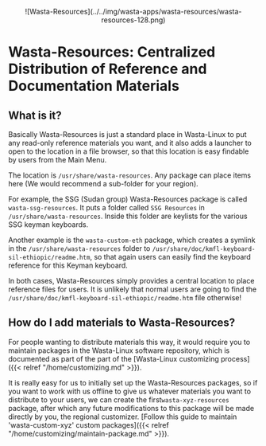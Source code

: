<p align="center"> ![Wasta-Resources](../../img/wasta-apps/wasta-resources/wasta-resources-128.png)

# Wasta-Resources: Centralized Distribution of Reference and Documentation Materials

## What is it?

Basically Wasta-Resources is just a standard place in Wasta-Linux to put any read-only reference materials you want, and it also adds a launcher to open to the location in a file browser, so that this location is easy findable by users from the Main Menu.

The location is `/usr/share/wasta-resources`.  Any package can place items here (We would recommend a sub-folder for your region).

For example, the SSG (Sudan group) Wasta-Resources package is called `wasta-ssg-resources`. It puts a folder called `SSG Resources` in `/usr/share/wasta-resources`. Inside this folder are keylists for the various SSG keyman keyboards.

Another example is the `wasta-custom-eth` package, which creates a symlink in the `/usr/share/wasta-resources` folder to `/usr/share/doc/kmfl-keyboard-sil-ethiopic/readme.htm`, so that again users can easily find the keyboard reference for this Keyman keyboard.

In both cases, Wasta-Resources simply provides a central location to place reference files for users.  It is unlikely that normal users are going to find the `/usr/share/doc/kmfl-keyboard-sil-ethiopic/readme.htm` file otherwise!

## How do I add materials to Wasta-Resources?

For people wanting to distribute materials this way, it would require you to maintain packages in the Wasta-Linux software repository, which is documented as part of the part of the [Wasta-Linux customizing process]({{< relref "/home/customizing.md" >}}).

It is really easy for us to initially set up the Wasta-Resources packages, so if you want to work with us offline to give us whatever materials you want to distribute to your users, we can create the first`wasta-xyz-resources` package, after which any future modifications to this package will be made directly by you, the regional customizer. [Follow this guide to maintain 'wasta-custom-xyz' custom packages]({{< relref "/home/customizing/maintain-package.md" >}}).
